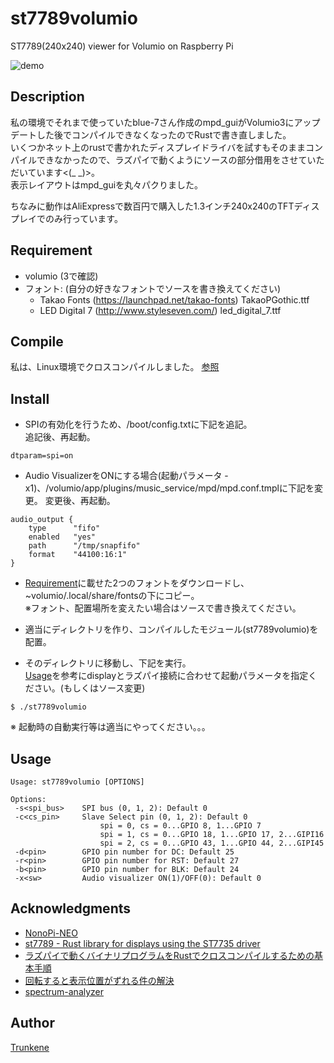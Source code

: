 st7789volumio
====
ST7789(240x240) viewer for Volumio on Raspberry Pi

![demo](LCDdemo.gif)

## Description
私の環境でそれまで使っていたblue-7さん作成のmpd_guiがVolumio3にアップデートした後でコンパイルできなくなったのでRustで書き直しました。  
いくつかネット上のrustで書かれたディスプレイドライバを試すもそのままコンパイルできなかったので、ラズパイで動くようにソースの部分借用をさせていただいています<(_ _)>。  
表示レイアウトはmpd_guiを丸々パクりました。

ちなみに動作はAliExpressで数百円で購入した1.3インチ240x240のTFTディスプレイでのみ行っています。

## Requirement
* volumio (3で確認)
* フォント: (自分の好きなフォントでソースを書き換えてください)  
    * Takao Fonts (https://launchpad.net/takao-fonts) TakaoPGothic.ttf   
    * LED Digital 7 (http://www.styleseven.com/) led_digital_7.ttf

## Compile
私は、Linux環境でクロスコンパイルしました。
[参照](#acknowledgments)

## Install
* SPIの有効化を行うため、/boot/config.txtに下記を追記。  
追記後、再起動。
```
dtparam=spi=on
```

* Audio VisualizerをONにする場合(起動パラメータ -x1)、/volumio/app/plugins/music_service/mpd/mpd.conf.tmplに下記を変更。
変更後、再起動。
```
audio_output {
    type      "fifo"
    enabled   "yes"
    path      "/tmp/snapfifo"
    format    "44100:16:1"
}
```

* [Requirement](#requirement)に載せた2つのフォントをダウンロードし、~volumio/.local/share/fontsの下にコピー。  
※フォント、配置場所を変えたい場合はソースで書き換えてください。

* 適当にディレクトリを作り、コンパイルしたモジュール(st7789volumio)を配置。

* そのディレクトリに移動し、下記を実行。  
[Usage](#usage)を参考にdisplayとラズパイ接続に合わせて起動パラメータを指定ください。(もしくはソース変更)
```
$ ./st7789volumio
```

※ 起動時の自動実行等は適当にやってください。。。

## Usage
```
Usage: st7789volumio [OPTIONS]  

Options:  
 -s<spi_bus>    SPI bus (0, 1, 2): Default 0  
 -c<cs_pin>     Slave Select pin (0, 1, 2): Default 0  
                    spi = 0, cs = 0...GPIO 8, 1...GPIO 7  
                    spi = 1, cs = 0...GPIO 18, 1...GPIO 17, 2...GIPI16  
                    spi = 2, cs = 0...GPIO 43, 1...GPIO 44, 2...GIPI45  
 -d<pin>        GPIO pin number for DC: Default 25  
 -r<pin>        GPIO pin number for RST: Default 27  
 -b<pin>        GPIO pin number for BLK: Default 24  
 -x<sw>         Audio visualizer ON(1)/OFF(0): Default 0  
```

## Acknowledgments
* [NonoPi-NEO](https://github.com/blue777/NanoPi-NEO)
* [st7789 - Rust library for displays using the ST7735 driver](https://github.com/almindor/st7789)
* [ラズパイで動くバイナリプログラムをRustでクロスコンパイルするための基本手順](https://geek.tacoskingdom.com/blog/64)
* [回転すると表示位置がずれる件の解決](https://github.com/zephyrproject-rtos/zephyr/issues/32286#issuecomment-990594099)
* [spectrum-analyzer](https://crates.io/crates/spectrum-analyzer)

## Author

[Trunkene](https://github.com/Trunkene)

